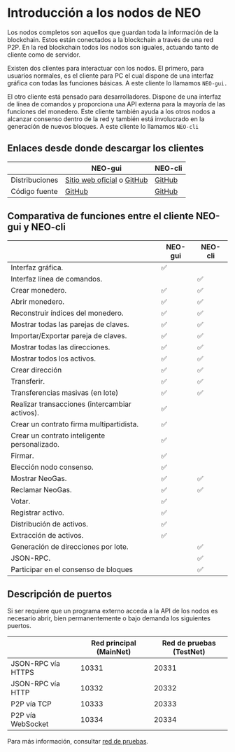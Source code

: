 # Introducción a los nodos de NEO

Los nodos completos son aquellos que guardan toda la información de la blockchain. Estos están conectados a la blockchain a través de una red P2P. En la red blockchain todos los nodos son iguales, actuando tanto de cliente como de servidor.

Existen dos clientes para interactuar con los nodos. El primero, para usuarios normales, es el cliente para PC el cual dispone de una interfaz gráfica con todas las funciones básicas. A este cliente lo llamamos `NEO-gui.`

El otro cliente está pensado para desarrolladores. Dispone de una interfaz de línea de comandos y proporciona una API externa para la mayoría de las funciones del monedero. Este cliente también ayuda a los otros nodos a alcanzar consenso dentro de la red y también está involucrado en la generación de nuevos bloques. A este cliente lo llamamos `NEO-cli`



## Enlaces desde donde descargar los clientes

|      | NEO-gui                        | NEO-cli                        |
| ---- | ---------------------------------------- | ---------------------------------------- |
| Distribuciones | [Sitio web oficial](https://www.neo.org/download) o [GitHub](https://github.com/neo-project/neo-gui/releases) | [GitHub](https://github.com/neo-project/neo-cli/releases/) |
Código fuente| [GitHub](https://github.com/neo-project/neo-gui/) | [GitHub](https://github.com/neo-project/neo-cli/) |

## Comparativa de funciones entre el cliente NEO-gui y NEO-cli

|           | NEO-gui  | NEO-cli  |
| --------- | ---- | ---- |
| Interfaz gráfica. | ✅    |      |
| Interfaz línea de comandos. |      | ✅    |
| Crear monedero. | ✅    | ✅    |
| Abrir monedero. | ✅    | ✅  |
| Reconstruir índices del monedero.  | ✅    | ✅    |
| Mostrar todas las parejas de claves. | ✅    | ✅    |
| Importar/Exportar pareja de claves. | ✅    | ✅    |
| Mostrar todas las direcciones. | ✅    | ✅    |
| Mostrar todos los activos. | ✅    | ✅    |
| Crear dirección | ✅    | ✅    |
| Transferir. | ✅    | ✅    |
| Transferencias masivas (en lote)| ✅    | ✅    |
| Realizar transacciones (intercambiar activos).  | ✅    |      |
| Crear un contrato firma multipartidista. | ✅    |      |
| Crear un contrato inteligente personalizado. | ✅    |      |
| Firmar. | ✅    |      |
| Elección nodo consenso. | ✅    |      |
| Mostrar NeoGas. | ✅    | ✅     |
| Reclamar NeoGas. | ✅    | ✅     |
| Votar. | ✅    |      |
| Registrar activo.  | ✅    |      |
| Distribución de activos. | ✅    |      |
| Extracción de activos. | ✅    |      |
| Generación de direcciones por lote.  |      | ✅    |
| JSON-RPC. |      | ✅    |
| Participar en el consenso de bloques |      | ✅    |

## Descripción de puertos

Si ser requiere que un programa externo acceda a la API de los nodos es necesario abrir, bien permanentemente o bajo demanda los siguientes puertos.


|                    | Red principal (MainNet) | Red de pruebas (TestNet) |
| ------------------ | ------------ | ------------- |
| JSON-RPC vía HTTPS | 10331        | 20331         |
| JSON-RPC vía HTTP  | 10332        | 20332         |
| P2P vía TCP        | 10333        | 20333         |
| P2P vía WebSocket  | 10334        | 20334         |

Para más información, consultar [red de pruebas](testnet.md).
